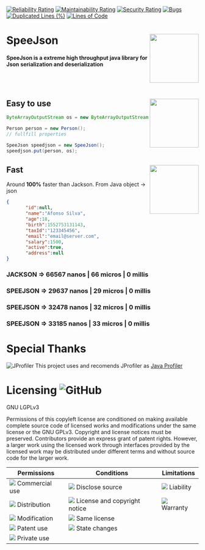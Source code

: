 [![Reliability Rating](https://sonarcloud.io/api/project_badges/measure?project=heitorfm_speejson&metric=reliability_rating)](https://sonarcloud.io/dashboard?id=heitorfm_speejson) [![Maintainability Rating](https://sonarcloud.io/api/project_badges/measure?project=heitorfm_speejson&metric=sqale_rating)](https://sonarcloud.io/dashboard?id=heitorfm_speejson) [![Security Rating](https://sonarcloud.io/api/project_badges/measure?project=heitorfm_speejson&metric=security_rating)](https://sonarcloud.io/dashboard?id=heitorfm_speejson) [![Bugs](https://sonarcloud.io/api/project_badges/measure?project=heitorfm_speejson&metric=bugs)](https://sonarcloud.io/dashboard?id=heitorfm_speejson) [![Duplicated Lines (%)](https://sonarcloud.io/api/project_badges/measure?project=heitorfm_speejson&metric=duplicated_lines_density)](https://sonarcloud.io/dashboard?id=heitorfm_speejson) [![Lines of Code](https://sonarcloud.io/api/project_badges/measure?project=heitorfm_speejson&metric=ncloc)](https://sonarcloud.io/dashboard?id=heitorfm_speejson) 

<meta property="og:image" content="https://heitorfm.github.io/speejson/img/clock.png"/>

# SpeeJson <img src="https://heitorfm.github.io/speejson/img/clock.png" align="right" style="height: 128px"/>

#### **SpeeJson is a extreme high throughput java library for Json serialization and deserialization**

<br /><br />

## Easy to use <img src="https://heitorfm.github.io/speejson/img/coder.png" align="right" style="height: 128px"/>



```java
ByteArrayOutputStream os = new ByteArrayOutputStream();

Person person = new Person();
// fullfill properties

SpeeJson speedjson = new SpeeJson();
speedjson.put(person, os);
```


## Fast <img src="https://heitorfm.github.io/speejson/img/timer.png" align="right" style="height: 128px"/>


Around **100%** faster than Jackson. From Java object -> json

```json
{  
       "id":null,
       "name":"Afonso Silva",
       "age":18,
       "birth":1552753131143,
       "taxId":"123345456",
       "email":"email@server.com",
       "salary":1500,
       "active":true,
       "address":null
}
```

### JACKSON => 66567 nanos | 66 micros | 0 millis

### SPEEJSON => 29637 nanos  |  29 micros  |  0 millis
### SPEEJSON => 32478 nanos  |  32 micros  |  0 millis
### SPEEJSON => 33185 nanos  |  33 micros  |  0 millis

# Special Thanks
![JProfiler](https://www.ej-technologies.com/images/product_banners/jprofiler_small.png) This project uses and recomends JProfiler as [Java Profiler](https://www.ej-technologies.com/products/jprofiler/overview.html)


# Licensing ![GitHub](https://img.shields.io/github/license/heitorfm/speejson.svg?color=%238FBD08&style=plastic)

GNU LGPLv3

Permissions of this copyleft license are conditioned on making available complete source code of licensed works and modifications under the same license or the GNU GPLv3. Copyright and license notices must be preserved. Contributors provide an express grant of patent rights. However, a larger work using the licensed work through interfaces provided by the licensed work may be distributed under different terms and without source code for the larger work.


| Permissions     | Conditions                   | Limitations |
|-----------------|------------------------------|-------------|
|<img src="https://heitorfm.github.io/speejson/img/green.png" /> Commercial use  |<img src="https://heitorfm.github.io/speejson/img/blue.png" /> Disclose source              |<img src="https://heitorfm.github.io/speejson/img/red.png" /> Liability   |
|<img src="https://heitorfm.github.io/speejson/img/green.png" /> Distribution    |<img src="https://heitorfm.github.io/speejson/img/blue.png" /> License and copyright notice |<img src="https://heitorfm.github.io/speejson/img/red.png" /> Warranty    |
|<img src="https://heitorfm.github.io/speejson/img/green.png" /> Modification    |<img src="https://heitorfm.github.io/speejson/img/blue.png" /> Same license                 |             |  
|<img src="https://heitorfm.github.io/speejson/img/green.png" /> Patent use      |<img src="https://heitorfm.github.io/speejson/img/blue.png" /> State changes                |             |
|<img src="https://heitorfm.github.io/speejson/img/green.png" /> Private use     |                              |             |

  
